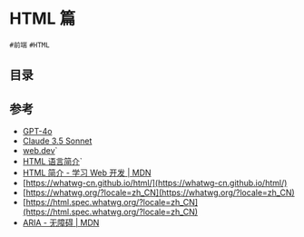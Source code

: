 
# HTML 篇

`#前端` `#HTML` 


## 目录
<!-- toc -->
 ## 参考 

- [GPT-4o](https://chatgpt.com/)
- [Claude 3.5 Sonnet](https://www.anthropic.com/news/claude-3-5-sonnet?locale=zh_CN)
- [web.dev](https://web.dev/learn/html/welcome?continue=https%3A%2F%2Fweb.dev%2Flearn%2Fhtml&hl=zh-cn`#article-https://web.dev/learn/html/welcome&hl=zh-cn)`
- [HTML 语言简介](https://wangdoc.com/html/intro`#%E6%A0%87%E7%AD%BE)`
- [HTML 简介 - 学习 Web 开发 | MDN](https://developer.mozilla.org/zh-CN/docs/Learn/HTML/Introduction_to_HTML)
- [https://whatwg-cn.github.io/html/](https://whatwg-cn.github.io/html/)
- [https://whatwg.org/?locale=zh_CN](https://whatwg.org/?locale=zh_CN)
- [https://html.spec.whatwg.org/?locale=zh_CN](https://html.spec.whatwg.org/?locale=zh_CN)
- [ARIA - 无障碍 | MDN](https://developer.mozilla.org/zh-CN/docs/Web/Accessibility/ARIA)
